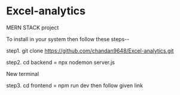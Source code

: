 # Excel-analytics
MERN STACK project

To install in your system then follow these steps--

step1. git clone https://github.com/chandan9648/Excel-analytics.git

step2. cd backend = npx nodemon server.js

New terminal

step3. cd frontend = npm run dev
then follow given link


